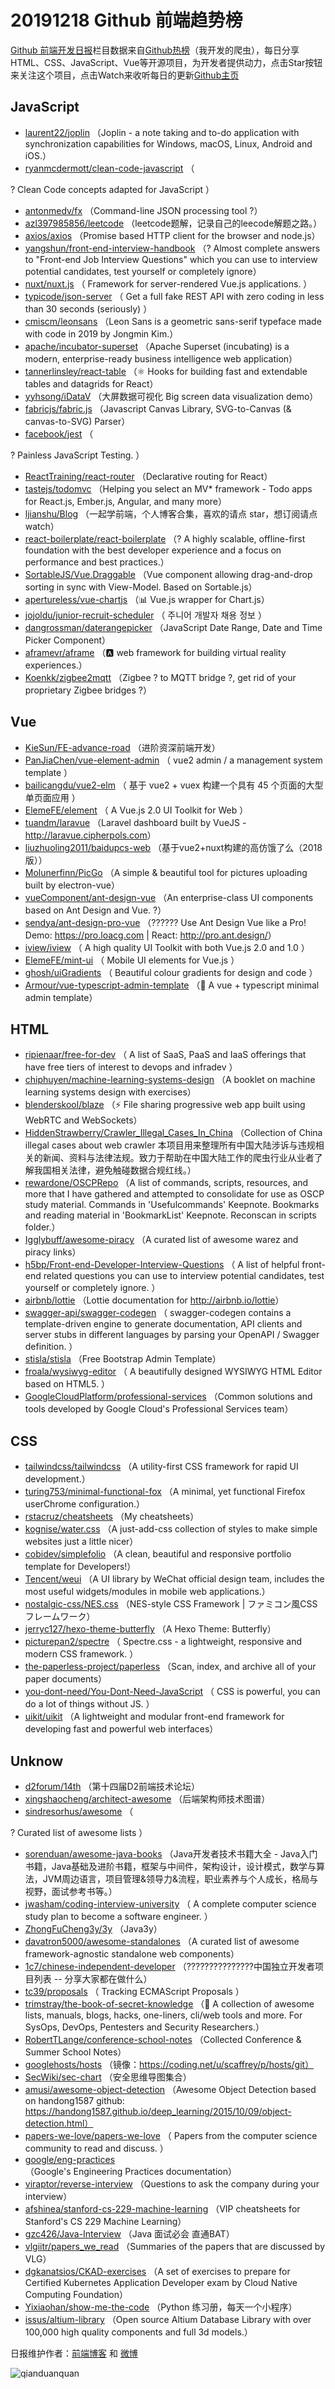 # 20191218 Github 前端趋势榜

[Github 前端开发日报](http://caibaojian.com/c/news)栏目数据来自[Github热榜](http://news.caibaojian.com/)（我开发的爬虫），每日分享HTML、CSS、JavaScript、Vue等开源项目，为开发者提供动力，点击Star按钮来关注这个项目，点击Watch来收听每日的更新[Github主页](https://github.com/kujian/githubTrending)
## JavaScript

* [laurent22/joplin](https://github.com/laurent22/joplin) （Joplin - a note taking and to-do application with synchronization capabilities for Windows, macOS, Linux, Android and iOS.）
* [ryanmcdermott/clean-code-javascript](https://github.com/ryanmcdermott/clean-code-javascript) （
        
? Clean Code concepts adapted for JavaScript
      ）
* [antonmedv/fx](https://github.com/antonmedv/fx) （Command-line JSON processing tool ?）
* [azl397985856/leetcode](https://github.com/azl397985856/leetcode) （leetcode题解，记录自己的leecode解题之路。）
* [axios/axios](https://github.com/axios/axios) （Promise based HTTP client for the browser and node.js）
* [yangshun/front-end-interview-handbook](https://github.com/yangshun/front-end-interview-handbook) （? Almost complete answers to "Front-end Job Interview Questions" which you can use to interview potential candidates, test yourself or completely ignore）
* [nuxt/nuxt.js](https://github.com/nuxt/nuxt.js) （
        Framework for server-rendered Vue.js applications.
      ）
* [typicode/json-server](https://github.com/typicode/json-server) （
        Get a full fake REST API with zero coding in less than 30 seconds (seriously)
      ）
* [cmiscm/leonsans](https://github.com/cmiscm/leonsans) （Leon Sans is a geometric sans-serif typeface made with code in 2019 by Jongmin Kim.）
* [apache/incubator-superset](https://github.com/apache/incubator-superset) （Apache Superset (incubating) is a modern, enterprise-ready business intelligence web application）
* [tannerlinsley/react-table](https://github.com/tannerlinsley/react-table) （⚛️ Hooks for building fast and extendable tables and datagrids for React）
* [yyhsong/iDataV](https://github.com/yyhsong/iDataV) （大屏数据可视化 Big screen data visualization demo）
* [fabricjs/fabric.js](https://github.com/fabricjs/fabric.js) （Javascript Canvas Library, SVG-to-Canvas (&amp; canvas-to-SVG) Parser）
* [facebook/jest](https://github.com/facebook/jest) （
        
? Painless JavaScript Testing.
      ）
* [ReactTraining/react-router](https://github.com/ReactTraining/react-router) （Declarative routing for React）
* [tastejs/todomvc](https://github.com/tastejs/todomvc) （Helping you select an MV* framework - Todo apps for React.js, Ember.js, Angular, and many more）
* [ljianshu/Blog](https://github.com/ljianshu/Blog) （一起学前端，个人博客合集，喜欢的请点 star，想订阅请点 watch）
* [react-boilerplate/react-boilerplate](https://github.com/react-boilerplate/react-boilerplate) （? A highly scalable, offline-first foundation with the best developer experience and a focus on performance and best practices.）
* [SortableJS/Vue.Draggable](https://github.com/SortableJS/Vue.Draggable) （Vue component allowing drag-and-drop sorting in sync with View-Model. Based on Sortable.js）
* [apertureless/vue-chartjs](https://github.com/apertureless/vue-chartjs) （&#x1f4ca; Vue.js wrapper for Chart.js）
* [jojoldu/junior-recruit-scheduler](https://github.com/jojoldu/junior-recruit-scheduler) （
        주니어 개발자 채용 정보
      ）
* [dangrossman/daterangepicker](https://github.com/dangrossman/daterangepicker) （JavaScript Date Range, Date and Time Picker Component）
* [aframevr/aframe](https://github.com/aframevr/aframe) （&#x1f170;️ web framework for building virtual reality experiences.）
* [Koenkk/zigbee2mqtt](https://github.com/Koenkk/zigbee2mqtt) （Zigbee ? to MQTT bridge ?, get rid of your proprietary Zigbee bridges ?）

## Vue

* [KieSun/FE-advance-road](https://github.com/KieSun/FE-advance-road) （进阶资深前端开发）
* [PanJiaChen/vue-element-admin](https://github.com/PanJiaChen/vue-element-admin) （
        vue2 admin / a management system template
      ）
* [bailicangdu/vue2-elm](https://github.com/bailicangdu/vue2-elm) （
        基于 vue2 + vuex 构建一个具有 45 个页面的大型单页面应用
      ）
* [ElemeFE/element](https://github.com/ElemeFE/element) （
        A Vue.js 2.0 UI Toolkit for Web
      ）
* [tuandm/laravue](https://github.com/tuandm/laravue) （Laravel dashboard built by VueJS - <a href="http://laravue.cipherpols.com" rel="nofollow">http://laravue.cipherpols.com</a>）
* [liuzhuoling2011/baidupcs-web](https://github.com/liuzhuoling2011/baidupcs-web) （基于vue2+nuxt构建的高仿饿了么（2018版））
* [Molunerfinn/PicGo](https://github.com/Molunerfinn/PicGo) （A simple &amp; beautiful tool for pictures uploading built by electron-vue）
* [vueComponent/ant-design-vue](https://github.com/vueComponent/ant-design-vue) （An enterprise-class UI components based on Ant Design and Vue. ?）
* [sendya/ant-design-pro-vue](https://github.com/sendya/ant-design-pro-vue) （??&#x200d;???&#x200d;? Use Ant Design Vue like a Pro! Demo: <a href="https://pro.loacg.com" rel="nofollow">https://pro.loacg.com</a> | React: <a href="http://pro.ant.design/" rel="nofollow">http://pro.ant.design/</a>）
* [iview/iview](https://github.com/iview/iview) （
        A high quality UI Toolkit with both Vue.js 2.0 and 1.0
      ）
* [ElemeFE/mint-ui](https://github.com/ElemeFE/mint-ui) （
        Mobile UI elements for Vue.js
      ）
* [ghosh/uiGradients](https://github.com/ghosh/uiGradients) （
        Beautiful colour gradients for design and code
      ）
* [Armour/vue-typescript-admin-template](https://github.com/Armour/vue-typescript-admin-template) （&#x1f596; A vue + typescript minimal admin template）

## HTML

* [ripienaar/free-for-dev](https://github.com/ripienaar/free-for-dev) （
        A list of SaaS, PaaS and IaaS offerings that have free tiers of interest to devops and infradev
      ）
* [chiphuyen/machine-learning-systems-design](https://github.com/chiphuyen/machine-learning-systems-design) （A booklet on machine learning systems design with exercises）
* [blenderskool/blaze](https://github.com/blenderskool/blaze) （⚡️ File sharing progressive web app built using WebRTC and WebSockets）
* [HiddenStrawberry/Crawler_Illegal_Cases_In_China](https://github.com/HiddenStrawberry/Crawler_Illegal_Cases_In_China) （Collection of China illegal cases about web crawler 本项目用来整理所有中国大陆涉诉与违规相关的新闻、资料与法律法规。致力于帮助在中国大陆工作的爬虫行业从业者了解我国相关法律，避免触碰数据合规红线。）
* [rewardone/OSCPRepo](https://github.com/rewardone/OSCPRepo) （A list of commands, scripts, resources, and more that I have gathered and attempted to consolidate for use as OSCP study material. Commands in 'Usefulcommands' Keepnote. Bookmarks and reading material in 'BookmarkList' Keepnote. Reconscan in scripts folder.）
* [Igglybuff/awesome-piracy](https://github.com/Igglybuff/awesome-piracy) （A curated list of awesome warez and piracy links）
* [h5bp/Front-end-Developer-Interview-Questions](https://github.com/h5bp/Front-end-Developer-Interview-Questions) （
        A list of helpful front-end related questions you can use to interview potential candidates, test yourself or completely ignore.
      ）
* [airbnb/lottie](https://github.com/airbnb/lottie) （Lottie documentation for <a href="http://airbnb.io/lottie" rel="nofollow">http://airbnb.io/lottie</a>）
* [swagger-api/swagger-codegen](https://github.com/swagger-api/swagger-codegen) （
        swagger-codegen contains a template-driven engine to generate documentation, API clients and server stubs in different languages by parsing your OpenAPI / Swagger definition.
      ）
* [stisla/stisla](https://github.com/stisla/stisla) （Free Bootstrap Admin Template）
* [froala/wysiwyg-editor](https://github.com/froala/wysiwyg-editor) （
        A beautifully designed WYSIWYG HTML Editor based on HTML5.
      ）
* [GoogleCloudPlatform/professional-services](https://github.com/GoogleCloudPlatform/professional-services) （Common solutions and tools developed by Google Cloud's Professional Services team）

## CSS

* [tailwindcss/tailwindcss](https://github.com/tailwindcss/tailwindcss) （A utility-first CSS framework for rapid UI development.）
* [turing753/minimal-functional-fox](https://github.com/turing753/minimal-functional-fox) （A minimal, yet functional Firefox userChrome configuration.）
* [rstacruz/cheatsheets](https://github.com/rstacruz/cheatsheets) （My cheatsheets）
* [kognise/water.css](https://github.com/kognise/water.css) （A just-add-css collection of styles to make simple websites just a little nicer）
* [cobidev/simplefolio](https://github.com/cobidev/simplefolio) （A clean, beautiful and responsive portfolio template for Developers!）
* [Tencent/weui](https://github.com/Tencent/weui) （A UI library by WeChat official design team, includes the most useful widgets/modules in mobile web applications.）
* [nostalgic-css/NES.css](https://github.com/nostalgic-css/NES.css) （NES-style CSS Framework | ファミコン風CSSフレームワーク）
* [jerryc127/hexo-theme-butterfly](https://github.com/jerryc127/hexo-theme-butterfly) （A Hexo Theme: Butterfly）
* [picturepan2/spectre](https://github.com/picturepan2/spectre) （
        Spectre.css - a lightweight, responsive and modern CSS framework.
      ）
* [the-paperless-project/paperless](https://github.com/the-paperless-project/paperless) （Scan, index, and archive all of your paper documents）
* [you-dont-need/You-Dont-Need-JavaScript](https://github.com/you-dont-need/You-Dont-Need-JavaScript) （
        CSS is powerful, you can do a lot of things without JS.
      ）
* [uikit/uikit](https://github.com/uikit/uikit) （A lightweight and modular front-end framework for developing fast and powerful web interfaces）

## Unknow

* [d2forum/14th](https://github.com/d2forum/14th) （第十四届D2前端技术论坛）
* [xingshaocheng/architect-awesome](https://github.com/xingshaocheng/architect-awesome) （后端架构师技术图谱）
* [sindresorhus/awesome](https://github.com/sindresorhus/awesome) （
        
? Curated list of awesome lists
      ）
* [sorenduan/awesome-java-books](https://github.com/sorenduan/awesome-java-books) （Java开发者技术书籍大全 - Java入门书籍，Java基础及进阶书籍，框架与中间件，架构设计，设计模式，数学与算法，JVM周边语言，项目管理&amp;领导力&amp;流程，职业素养与个人成长，格局与视野，面试参考书等。）
* [jwasham/coding-interview-university](https://github.com/jwasham/coding-interview-university) （
        A complete computer science study plan to become a software engineer.
      ）
* [ZhongFuCheng3y/3y](https://github.com/ZhongFuCheng3y/3y) （Java3y）
* [davatron5000/awesome-standalones](https://github.com/davatron5000/awesome-standalones) （A curated list of awesome framework-agnostic standalone web components）
* [1c7/chinese-independent-developer](https://github.com/1c7/chinese-independent-developer) （??‍???‍???‍???‍???‍?中国独立开发者项目列表 -- 分享大家都在做什么）
* [tc39/proposals](https://github.com/tc39/proposals) （
        Tracking ECMAScript Proposals
      ）
* [trimstray/the-book-of-secret-knowledge](https://github.com/trimstray/the-book-of-secret-knowledge) （&#x1f4ab; A collection of awesome lists, manuals, blogs, hacks, one-liners, cli/web tools and more. For SysOps, DevOps, Pentesters and Security Researchers.）
* [RobertTLange/conference-school-notes](https://github.com/RobertTLange/conference-school-notes) （Collected Conference &amp; Summer School Notes）
* [googlehosts/hosts](https://github.com/googlehosts/hosts) （镜像：https://coding.net/u/scaffrey/p/hosts/git）
* [SecWiki/sec-chart](https://github.com/SecWiki/sec-chart) （安全思维导图集合）
* [amusi/awesome-object-detection](https://github.com/amusi/awesome-object-detection) （Awesome Object Detection based on handong1587 github: https://handong1587.github.io/deep_learning/2015/10/09/object-detection.html）
* [papers-we-love/papers-we-love](https://github.com/papers-we-love/papers-we-love) （
        Papers from the computer science community to read and discuss.
      ）
* [google/eng-practices](https://github.com/google/eng-practices) （Google's Engineering Practices documentation）
* [viraptor/reverse-interview](https://github.com/viraptor/reverse-interview) （Questions to ask the company during your interview）
* [afshinea/stanford-cs-229-machine-learning](https://github.com/afshinea/stanford-cs-229-machine-learning) （VIP cheatsheets for Stanford's CS 229 Machine Learning）
* [gzc426/Java-Interview](https://github.com/gzc426/Java-Interview) （Java 面试必会 直通BAT）
* [vlgiitr/papers_we_read](https://github.com/vlgiitr/papers_we_read) （Summaries of the papers that are discussed by VLG）
* [dgkanatsios/CKAD-exercises](https://github.com/dgkanatsios/CKAD-exercises) （A set of exercises to prepare for Certified Kubernetes Application Developer exam by Cloud Native Computing Foundation）
* [Yixiaohan/show-me-the-code](https://github.com/Yixiaohan/show-me-the-code) （Python 练习册，每天一个小程序）
* [issus/altium-library](https://github.com/issus/altium-library) （Open source Altium Database Library with over 100,000 high quality components and full 3d models.）


日报维护作者：[前端博客](http://caibaojian.com/) 和 [微博](http://caibaojian.com/go/weibo)

![qianduanquan](https://user-images.githubusercontent.com/3055447/38468989-651132ac-3b80-11e8-8e6b-15122322a9d7.png)
